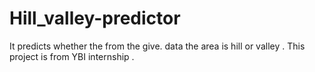 # Hill_valley-predictor
It predicts whether the from the give. data the area is hill or valley . This project is from YBI internship .
